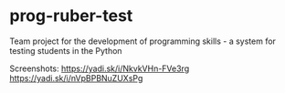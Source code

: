# prog-ruber-test
Team project for the development of programming skills - a system for testing students in the Python

Screenshots:
https://yadi.sk/i/NkvkVHn-FVe3rg
https://yadi.sk/i/nVpBPBNuZUXsPg
